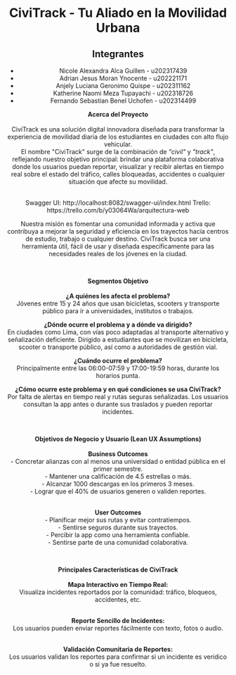<div align="center">
  <h1>CiviTrack - Tu Aliado en la Movilidad Urbana</h1>
<h2>Integrantes</h2>
<ul>
  <li>Nicole Alexandra Alca Guillen - u202317439</li>
  <li>Adrian Jesus Moran Ynocente - u202221171</li>
  <li>Anjely Luciana Geronimo Quispe - u202311162</li>
  <li>Katherine Naomi Meza Tupayachi - u202318726</li>
  <li>Fernando Sebastian Benel Uchofen - u202314499</li>
</ul>
  <p>
    <strong>Acerca del Proyecto</strong><br><br>
    CiviTrack es una solución digital innovadora diseñada para transformar la experiencia de movilidad diaria de los estudiantes en ciudades con alto flujo vehicular.<br>
    El nombre "CiviTrack" surge de la combinación de <em>"civil"</em> y <em>"track"</em>, reflejando nuestro objetivo principal: brindar una plataforma colaborativa donde los usuarios puedan reportar, visualizar y recibir alertas en tiempo real sobre el estado del tráfico, calles bloqueadas, accidentes o cualquier situación que afecte su movilidad.<br><br>
  </p>

  <p>  
    Swagger UI: http://localhost:8082/swagger-ui/index.html
    Trello: https://trello.com/b/y03064Wa/arquitectura-web
  </p>

  <p>  
    Nuestra misión es fomentar una comunidad informada y activa que contribuya a mejorar la seguridad y eficiencia en los trayectos hacia centros de estudio, trabajo o cualquier destino.
    CiviTrack busca ser una herramienta útil, fácil de usar y diseñada específicamente para las necesidades reales de los jóvenes en la ciudad.
  </p>

  <br>

  <p>
    <strong>Segmentos Objetivo</strong><br><br>
    <strong>¿A quiénes les afecta el problema?</strong><br>
    Jóvenes entre 15 y 24 años que usan bicicletas, scooters y transporte público para ir a universidades, institutos o trabajos.
  </p>

  <p>
    <strong>¿Dónde ocurre el problema y a dónde va dirigido?</strong><br>
    En ciudades como Lima, con vías poco adaptadas al transporte alternativo y señalización deficiente.
    Dirigido a estudiantes que se movilizan en bicicleta, scooter o transporte público, así como a autoridades de gestión vial.
  </p>

  <p>
    <strong>¿Cuándo ocurre el problema?</strong><br>
    Principalmente entre las 06:00-07:59 y 17:00-19:59 horas, durante los horarios punta.
  </p>

  <p> 
    <strong>¿Cómo ocurre este problema y en qué condiciones se usa CiviTrack?</strong><br>
    Por falta de alertas en tiempo real y rutas seguras señalizadas.
    Los usuarios consultan la app antes o durante sus traslados y pueden reportar incidentes.
  </p>

  <br>

  <p>
    <strong>Objetivos de Negocio y Usuario (Lean UX Assumptions)</strong><br><br>
    <strong>Business Outcomes</strong><br>
    - Concretar alianzas con al menos una universidad o entidad pública en el primer semestre.<br>
    - Mantener una calificación de 4.5 estrellas o más.<br>
    - Alcanzar 1000 descargas en los primeros 3 meses.<br>
    - Lograr que el 40% de usuarios generen o validen reportes.<br><br>
  </p>

  <p>  
    <strong>User Outcomes</strong><br>
    - Planificar mejor sus rutas y evitar contratiempos.<br>
    - Sentirse seguros durante sus trayectos.<br>
    - Percibir la app como una herramienta confiable.<br>
    - Sentirse parte de una comunidad colaborativa.<br>
  </p>

  <br>

  <p>
    <strong>Principales Características de CiviTrack</strong><br><br>
    <strong>Mapa Interactivo en Tiempo Real:</strong><br>
    Visualiza incidentes reportados por la comunidad: tráfico, bloqueos, accidentes, etc.<br><br>
  </p>  
  <p>
    <strong>Reporte Sencillo de Incidentes:</strong><br>
    Los usuarios pueden enviar reportes fácilmente con texto, fotos o audio.<br><br>
  </p>    
  <p>
    <strong>Validación Comunitaria de Reportes:</strong><br>
    Los usuarios validan los reportes para confirmar si un incidente es veridico o si ya fue resuelto.
  </p>
</div>
